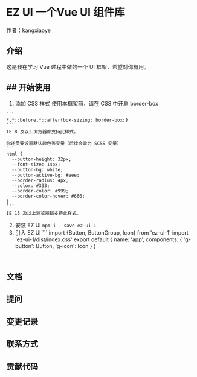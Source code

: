 # EZ UI 一个Vue UI 组件库
作者：kangxiaoye

## 介绍

这是我在学习 Vue 过程中做的一个 UI 框架，希望对你有用。  
## ## 开始使用
   
  1. 添加 CSS 样式
    使用本框架前，请在 CSS 中开启 border-box
  
    ```
    *,*::before,*::after{box-sizing: border-box;}
    ```
    IE 8 及以上浏览器都支持此样式。
  
    你还需要设置默认颜色等变量（后续会改为 SCSS 变量）
    ```
    html {
      --button-height: 32px;
      --font-size: 14px;
      --button-bg: white;
      --button-active-bg: #eee;
      --border-radius: 4px;
      --color: #333;
      --border-color: #999;
      --border-color-hover: #666;
    }
    ```
    IE 15 及以上浏览器都支持此样式。
  
  2. 安装 EZ UI
    ```
    npm i --save ez-ui-1
    ```
  3. 引入 EZ UI
    ```
    import {Button, ButtonGroup, Icon} from 'ez-ui-1'
    import 'ez-ui-1/dist/index.css'
    export default {
       name: 'app',
       components: {
         'g-button': Button,
         'g-icon': Icon
       }
     }
     ```
   
   ## 文档
   
   ## 提问
   
   ## 变更记录
   
   ## 联系方式
   
   ## 贡献代码
